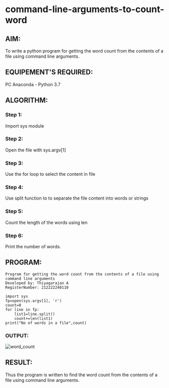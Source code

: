# command-line-arguments-to-count-word
## AIM:
To write a python program for getting the word count from the contents of a file using command line arguments.
## EQUIPEMENT'S REQUIRED: 
PC
Anaconda - Python 3.7
## ALGORITHM: 
### Step 1:
Import sys module

### Step 2:
Open the file with sys.argv[1]

### Step 3:
Use the for loop to select the content in file

### Step 4:
Use split function to to separate the file content into words or strings

### Step 5:
Count the length of the words using len

### Step 6:
Print the number of words.

## PROGRAM:
```
Program for getting the word count from the contents of a file using command line arguments
Developed by: Thiyagarajan A
RegisterNumber: 212222240110

import sys
fp=open(sys.argv[1], 'r')
count=0
for line in fp:
    list1=line.split()
    count+=len(list1)
print("No of words in a file",count)
```

### OUTPUT:

![word_count](https://github.com/A-Thiyagarajan/command-line-arguments-to-count-word/assets/118707693/dd500c0c-a973-4945-baad-6c6094e2e047)


## RESULT:
Thus the program is written to find the word count from the contents of a file using command line arguments.

